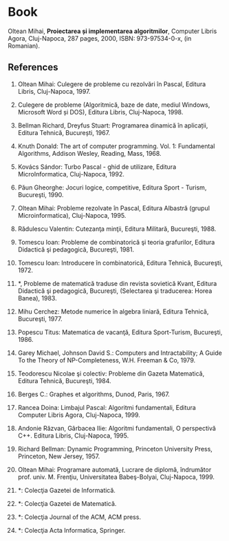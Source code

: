 # Book

Oltean Mihai, __Proiectarea și implementarea algoritmilor__, Computer Libris Agora, Cluj-Napoca, 287 pages, 2000, ISBN: 973-97534-0-x, (in Romanian).

## References

1. Oltean Mihai: Culegere de probleme cu rezolvări în Pascal, Editura Libris, Cluj-Napoca, 1997.

2. Culegere de probleme (Algoritmică, baze de date, mediul Windows, Microsoft Word și DOS), Editura Libris, Cluj-Napoca, 1998.

3. Bellman Richard, Dreyfus Stuart: Programarea dinamică în aplicații, Editura Tehnică, București, 1967.

4. Knuth Donald: The art of computer programming. Vol. 1: Fundamental Algorithms, Addison Wesley, Reading, Mass, 1968.

5. Kovács Sándor: Turbo Pascal - ghid de utilizare, Editura MicroInformatica, Cluj-Napoca, 1992.

6. Păun Gheorghe: Jocuri logice, competitive, Editura Sport - Turism, Bucureşti, 1990.

7. Oltean Mihai: Probleme rezolvate în Pascal, Editura Albastră (grupul Microinformatica), Cluj-Napoca, 1995.

8. Rădulescu Valentin: Cutezanţa minţii, Editura Militară, Bucureşti, 1988.

9. Tomescu Ioan: Probleme de combinatorică şi teoria grafurilor, Editura Didactică şi pedagogică, Bucureşti, 1981.

10. Tomescu Ioan: Introducere în combinatorică, Editura Tehnică, Bucureşti, 1972.

11. *, Probleme de matematică traduse din revista sovietică Kvant, Editura Didactică şi pedagogică, Bucureşti, (Selectarea şi traducerea: Horea Banea), 1983.

12. Mihu Cerchez: Metode numerice în algebra liniară, Editura Tehnică, Bucureşti, 1977.

13. Popescu Titus: Matematica de vacanţă, Editura Sport-Turism, Bucureşti, 1986.

14. Garey Michael, Johnson David S.: Computers and Intractability; A Guide To the Theory of  NP-Completeness, W.H. Freeman & Co, 1979.

15. Teodorescu Nicolae şi colectiv: Probleme din Gazeta Matematică, Editura Tehnică, Bucureşti, 1984.

16. Berges C.: Graphes et algorithms, Dunod, Paris, 1967.

17. Rancea Doina: Limbajul Pascal: Algoritmi fundamentali, Editura Computer Libris Agora, Cluj-Napoca, 1999.

18. Andonie Răzvan, Gârbacea Ilie: Algoritmi fundamentali, O perspectivă C++. Editura Libris, Cluj-Napoca, 1995.

19. Richard Bellman: Dynamic Programming, Princeton University Press, Princeton, New Jersey, 1957.

20. Oltean Mihai: Programare automată, Lucrare de diplomă, îndrumător prof. univ. M. Frenţiu, Universitatea Babeş-Bolyai, Cluj-Napoca, 1999.

21. *: Colecţia Gazetei de Informatică.

22. *: Colecţia Gazetei de Matematică.

23. *: Colecţia Journal of the ACM, ACM press.

24. *: Colecţia Acta Informatica, Springer.